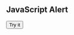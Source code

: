 <!DOCTYPE html>
<html>
<body>

<h2>JavaScript Alert</h2>

<button onclick="myFunction()">Try it</button>

<script>
function myFunction() {
  alert("I have a question!");
}
</script>

</body>
</html>
